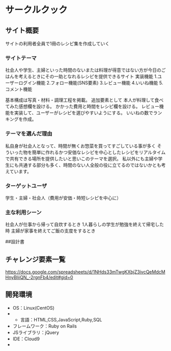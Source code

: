 # サークルクック

## サイト概要

サイトの利用者全員で1冊のレシピ集を作成していく

### サイトテーマ

社会人や学生、主婦といった時間のないまたは料理が得意ではない方が今日のごはんを考えるときにその一助となれるレシピを提供できるサイト
実装機能
1.ユーザーログイン機能
2.フォロー機能(SNS要素)
3.レビュー機能
4.いいね機能
5.コメント機能


基本構成は写真・材料・調理工程を掲載。
追加要素として
本人が料理して食べてみた感想欄を設ける。
かかった費用と時間をレシピ欄を設ける。
レビュー機能を実装して、ユーザーがレシピを選びやすいようにする。
いいねの数でランキングを作成。


### テーマを選んだ理由

私自身が社会人となって、時間が無くお惣菜を買ってすごしている事が多く
そういった物を簡単に作れるかつ安価なレシピを中心としたレシピをリアルタイムで共有できる場所を提供したいと思いこのテーマを選択。
私以外にも主婦や学生にも共通する部分も多く、時間のない人全般の役に立てるのではないかとも考えています。

### ターゲットユーザ

学生・主婦・社会人（費用が安価・時短レシピを中心に）

### 主な利用シーン
 
社会人が仕事から帰って自炊するとき
1人暮らしの学生が勉強を終えて帰宅した時
主婦が家事を終えてご飯の支度をするとき

##設計書

## チャレンジ要素一覧

<https://docs.google.com/spreadsheets/d/1NHds33mTwgKXbjZ3ivcQeMdcMHnyBliiQN_-2rgnFb4/edit#gid=0>

## 開発環境

- OS：Linux(CentOS)
- - 言語：HTML,CSS,JavaScript,Ruby,SQL
- フレームワーク：Ruby on Rails
- JSライブラリ：jQuery
- IDE：Cloud9
-